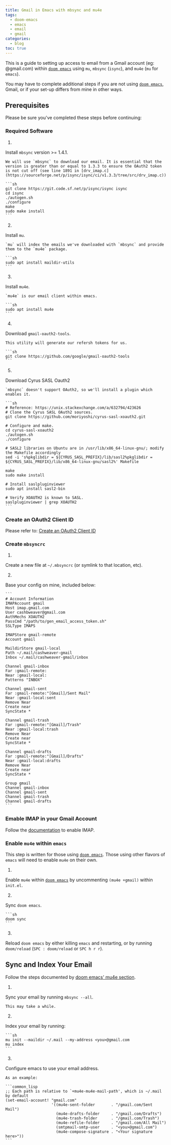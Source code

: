 ```yaml
---
title: Gmail in Emacs with mbsync and mu4e
tags: 
  - doom-emacs
  - emacs
  - email
  - gmail
categories:
  - blog
toc: true
---
```


This is a guide to setting up access to email from a Gmail account (eg: @gmail.com) within [`doom emacs`](https://github.com/hlissner/doom-emacs) using `mu`, `mbsync` (`isync`), and `mu4e` (`mu` for `emacs`).

You may have to complete additional steps if you are not using [`doom emacs`](https://github.com/hlissner/doom-emacs), Gmail, or if your set-up differs from mine in other ways.

## Prerequisites

Please be sure you've completed these steps before continuing:

### Required Software

1. 
Install `mbsync` version >= 1.4.1.

    We will use `mbsync` to download our email. It is essential that the version is greater than or equal to 1.3.3 to ensure the OAuth2 token is not cut off (see line 1891 in [drv_imap.c](https://sourceforge.net/p/isync/isync/ci/v1.3.3/tree/src/drv_imap.c))

    ```sh
    git clone https://git.code.sf.net/p/isync/isync isync
    cd isync
    ./autogen.sh
    ./configure
    make
    sudo make install
    ```
    

2. 
Install `mu`.

    `mu` will index the emails we've downloaded with `mbsync` and provide them to the `mu4e` package.

    ```sh
    sudo apt install maildir-utils
    ```
    

3. 
Install `mu4e`.

    `mu4e` is our email client within emacs.

    ```sh
    sudo apt install mu4e
    ```
    

4. 
Download `gmail-oauth2-tools`.

    This utility will generate our refersh tokens for us.

    ```sh
    git clone https://github.com/google/gmail-oauth2-tools
    ```
    

5. 
Download Cyrus SASL Oauth2

    `mbsync` doesn't support OAuth2, so we'll install a plugin which enables it.

    ```sh
    # Reference: https://unix.stackexchange.com/a/632794/423626
    # Clone the Cyrus SASL OAuth2 sources.
    git clone https://github.com/moriyoshi/cyrus-sasl-xoauth2.git
    
    # Configure and make.
    cd cyrus-sasl-xoauth2
    ./autogen.sh
    ./configure
    
    # SASL2 libraries on Ubuntu are in /usr/lib/x86_64-linux-gnu/; modify the Makefile accordingly
    sed -i 's%pkglibdir = ${CYRUS_SASL_PREFIX}/lib/sasl2%pkglibdir = ${CYRUS_SASL_PREFIX}/lib/x86_64-linux-gnu/sasl2%' Makefile
    
    make
    sudo make install
    
    # Install saslpluginviewer
    sudo apt install sasl2-bin
    
    # Verify XOAUTH2 is known to SASL.
    saslpluginviewer | grep XOAUTH2
    ```
    

### Create an OAuth2 Client ID

Please refer to: [Create an OAuth2 Client ID](/create-an-oauth2-client-id-for-gmail)

### Create `mbsyncrc`

1. 
Create a new file at `~/.mbsyncrc` (or symlink to that location, etc).

2. 
Base your config on mine, included below:

    ```
    # Account Information
    IMAPAccount gmail
    Host imap.gmail.com
    User cashbweaver@gmail.com
    AuthMechs XOAUTH2
    PassCmd "/path/to/gen_email_access_token.sh"
    SSLType IMAPS
    
    IMAPStore gmail-remote
    Account gmail
    
    MaildirStore gmail-local
    Path ~/.mail/cashweaver-gmail
    Inbox ~/.mail/cashweaver-gmail/inbox
    
    Channel gmail-inbox
    Far :gmail-remote:
    Near :gmail-local:
    Patterns "INBOX"
    
    Channel gmail-sent
    Far :gmail-remote:"[Gmail]/Sent Mail"
    Near :gmail-local:sent
    Remove Near
    Create near
    SyncState *
    
    Channel gmail-trash
    Far :gmail-remote:"[Gmail]/Trash"
    Near :gmail-local:trash
    Remove Near
    Create near
    SyncState *
    
    Channel gmail-drafts
    Far :gmail-remote:"[Gmail]/Drafts"
    Near :gmail-local:drafts
    Remove Near
    Create near
    SyncState *
    
    Group gmail
    Channel gmail-inbox
    Channel gmail-sent
    Channel gmail-trash
    Channel gmail-drafts
    ```
    

### Emable IMAP in your Gmail Account

Follow the [documentation](https://support.google.com/mail/answer/7126229?hl=en) to enable IMAP.

### Enable `mu4e` within `emacs`

This step is written for those using [`doom emacs`](https://github.com/hlissner/doom-emacs). Those using other flavors of `emacs` will need to enable `mu4e` on their own.

1. 
Enable `mu4e` within [`doom emacs`](https://github.com/hlissner/doom-emacs) by uncommenting `(mu4e +gmail)` within `init.el`.

2. 
Sync `doom emacs`.

    ```sh
    doom sync
    ```

3. 
Reload `doom emacs` by either killing `emacs` and restarting, or by running `doom/reload` (`SPC : doom/reload` or `SPC h r r`).

## Sync and Index Your Email

Follow the steps documented by [doom emacs' mu4e section](https://github.com/hlissner/doom-emacs/blob/develop/modules/email/mu4e/README.org).

1. 
Sync your email by running `mbsync --all`.

    This may take a while.

2. 
Index your email by running:

    ```sh
    mu init --maildir ~/.mail --my-address <you>@gmail.com
    mu index
    ```
    

3. 
Configure emacs to use your email address.

    As an example:

    ```common_lisp
    ;; Each path is relative to `+mu4e-mu4e-mail-path', which is ~/.mail by default
    (set-email-account! "gmail.com"
                        '((mu4e-sent-folder       . "/gmail.com/Sent Mail")
                          (mu4e-drafts-folder     . "/gmail.com/Drafts")
                          (mu4e-trash-folder      . "/gmail.com/Trash")
                          (mu4e-refile-folder     . "/gmail.com/All Mail")
                          (smtpmail-smtp-user     . "<you>@gmail.com")
                          (mu4e-compose-signature . "<Your signature here>"))
    ```
